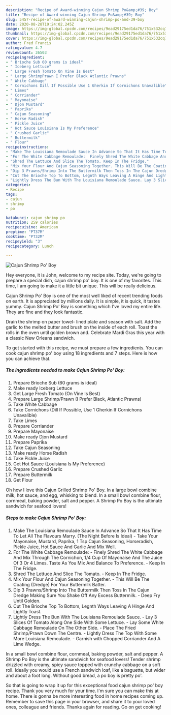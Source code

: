 ```yaml
---
description: "Recipe of Award-winning Cajun Shrimp Po&amp;#39; Boy"
title: "Recipe of Award-winning Cajun Shrimp Po&amp;#39; Boy"
slug: 5457-recipe-of-award-winning-cajun-shrimp-po-and-39-boy
date: 2020-08-28T19:24:02.245Z
image: https://img-global.cpcdn.com/recipes/9ead29175ed1da76/751x532cq70/cajun-shrimp-po-boy-recipe-main-photo.jpg
thumbnail: https://img-global.cpcdn.com/recipes/9ead29175ed1da76/751x532cq70/cajun-shrimp-po-boy-recipe-main-photo.jpg
cover: https://img-global.cpcdn.com/recipes/9ead29175ed1da76/751x532cq70/cajun-shrimp-po-boy-recipe-main-photo.jpg
author: Fred Francis
ratingvalue: 4.7
reviewcount: 36503
recipeingredient:
- " Brioche Sub 60 grams is ideal"
- " Iceberg Lettuce"
- " Large Fresh Tomato On Vine Is Best"
- " Large ShrimpPrawn I Prefer Black Atlantic Prawns"
- " White Cabbage"
- " Cornichons Dill If Possible Use 1 Gherkin If Cornichons Unavalible"
- " Limes"
- " Corriander"
- " Mayonaise"
- " Djon Mustard"
- " Paprika"
- " Cajun Seasoning"
- " Horse Radish"
- " Pickle Juice"
- " Hot Sauce Louisiana Is My Preference"
- " Crushed Garlic"
- " Buttermilk"
- " Flour"
recipeinstructions:
- "Make The Louisiana Remoulade Sauce In Advance So That It Has Time To Let All The Flavours Marry. (The Night Before Is Ideal) Take Your Mayonaise, Mustard, Paprika, 1 Tsp Cajun Seasoning, Horseradish, Pickle Juice, Hot Sauce And Garlic And Mix Well."
- "For The White Cabbage Remoulade:  Finely Shred The White Cabbage And Mix Through The Cornichon, 1/4 Cup Of Mayonaise And The Juice Of 3 Or 4 Limes. Taste As You Mix And Balance To Preference. Keep In The Fridge."
- "Shred The Lettuce And Slice The Tomato. Keep In The Fridge."
- "Mix Your Flour And Cajun Seasoning Together. This Will Be The Coating (Dredge) For Your Buttermilk Batter."
- "Dip 3 Prawns/Shrimp Into The Buttermilk Then Toss In The Cajun Dredge Making Sure You Shake Off Any Excess Buttermilk. Deep Fry Until Golden."
- "Cut The Brioche Top To Bottom, Legnth Ways Leaving A Hinge And Lightly Toast."
- "Lightly Dress The Bun With The Louisiana Remoulade Sauce. Lay 3 Slices Of Tomato Along One Side With Some Lettuce. Lay Some White Cabbage Remoulade On The Other Side. Place The Fried Shrimp/Prawn Down The Centre. Lightly Dress The Top With Some More Louisiana Remoulade. Garnish with Chopped Corriander And A Lime Wedge."
categories:
- Recipe
tags:
- cajun
- shrimp
- po

katakunci: cajun shrimp po 
nutrition: 259 calories
recipecuisine: American
preptime: "PT37M"
cooktime: "PT32M"
recipeyield: "3"
recipecategory: Lunch

---
```



![Cajun Shrimp Po&#39; Boy](https://img-global.cpcdn.com/recipes/9ead29175ed1da76/751x532cq70/cajun-shrimp-po-boy-recipe-main-photo.jpg)

Hey everyone, it is John, welcome to my recipe site. Today, we're going to prepare a special dish, cajun shrimp po&#39; boy. It is one of my favorites. This time, I am going to make it a little bit unique. This will be really delicious.

Cajun Shrimp Po&#39; Boy is one of the most well liked of recent trending foods on earth. It is appreciated by millions daily. It is simple, it is quick, it tastes yummy. Cajun Shrimp Po&#39; Boy is something which I've loved my entire life. They are fine and they look fantastic.

Drain the shrimp on paper towel- lined plate and season with salt. Add the garlic to the melted butter and brush on the inside of each roll. Toast the rolls in the oven until golden brown and. Celebrate Mardi Gras this year with a classic New Orleans sandwich.


To get started with this recipe, we must prepare a few ingredients. You can cook cajun shrimp po&#39; boy using 18 ingredients and 7 steps. Here is how you can achieve that.

<!--inarticleads1-->

##### The ingredients needed to make Cajun Shrimp Po&#39; Boy:

1. Prepare  Brioche Sub (60 grams is ideal)
1. Make ready  Iceberg Lettuce
1. Get  Large Fresh Tomato (On Vine Is Best)
1. Prepare  Large Shrimp/Prawn (I Prefer Black, Atlantic Prawns)
1. Take  White Cabbage
1. Take  Cornichons (Dill If Possible, Use 1 Gherkin If Cornichons Unavalible)
1. Take  Limes
1. Prepare  Corriander
1. Prepare  Mayonaise
1. Make ready  Djon Mustard
1. Prepare  Paprika
1. Take  Cajun Seasoning
1. Make ready  Horse Radish
1. Take  Pickle Juice
1. Get  Hot Sauce (Louisiana Is My Preference)
1. Prepare  Crushed Garlic
1. Prepare  Buttermilk
1. Get  Flour


Oh how I love this Cajun Grilled Shrimp Po&#39; Boy. In a large bowl combine milk, hot sauce, and egg, whisking to blend. In a small bowl combine flour, cornmeal, baking powder, salt and pepper. A Shrimp Po Boy is the ultimate sandwich for seafood lovers! 

<!--inarticleads2-->

##### Steps to make Cajun Shrimp Po&#39; Boy:

1. Make The Louisiana Remoulade Sauce In Advance So That It Has Time To Let All The Flavours Marry. (The Night Before Is Ideal) - Take Your Mayonaise, Mustard, Paprika, 1 Tsp Cajun Seasoning, Horseradish, Pickle Juice, Hot Sauce And Garlic And Mix Well.
1. For The White Cabbage Remoulade:  - Finely Shred The White Cabbage And Mix Through The Cornichon, 1/4 Cup Of Mayonaise And The Juice Of 3 Or 4 Limes. Taste As You Mix And Balance To Preference. - Keep In The Fridge.
1. Shred The Lettuce And Slice The Tomato. - Keep In The Fridge.
1. Mix Your Flour And Cajun Seasoning Together. - This Will Be The Coating (Dredge) For Your Buttermilk Batter.
1. Dip 3 Prawns/Shrimp Into The Buttermilk Then Toss In The Cajun Dredge Making Sure You Shake Off Any Excess Buttermilk. - Deep Fry Until Golden.
1. Cut The Brioche Top To Bottom, Legnth Ways Leaving A Hinge And Lightly Toast.
1. Lightly Dress The Bun With The Louisiana Remoulade Sauce. - Lay 3 Slices Of Tomato Along One Side With Some Lettuce. - Lay Some White Cabbage Remoulade On The Other Side. - Place The Fried Shrimp/Prawn Down The Centre. - Lightly Dress The Top With Some More Louisiana Remoulade. - Garnish with Chopped Corriander And A Lime Wedge.


In a small bowl combine flour, cornmeal, baking powder, salt and pepper. A Shrimp Po Boy is the ultimate sandwich for seafood lovers! Tender shrimp drizzled with creamy, spicy sauce topped with crunchy cabbage on a soft roll. Ideally you would use a French sandwich loaf, like a baguette, but wider and about a foot long. Without good bread, a po boy is pretty po&#39;. 

So that is going to wrap it up for this exceptional food cajun shrimp po&#39; boy recipe. Thank you very much for your time. I'm sure you can make this at home. There is gonna be more interesting food in home recipes coming up. Remember to save this page in your browser, and share it to your loved ones, colleague and friends. Thanks again for reading. Go on get cooking!
